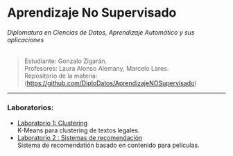 
# Aprendizaje No Supervisado
###### Diplomatura en Ciencias de Datos, Aprendizaje Automático y sus aplicaciones

> Estudiante: Gonzalo Zigarán. <br/>
> Profesores: Laura Alonso Alemany, Marcelo Lares. <br/>
> Repositorio de la materia: (https://github.com/DiploDatos/AprendizajeNOSupervisado) <br/>

---

### Laboratorios:
- [Laboratorio 1:  Clustering](https://github.com/gonzigaran/DiploDatos2018/blob/master/ANS/lab1-clustering.ipynb) <br/>
K-Means para clustering de textos legales.
- [Laboratorio 2 : Sistemas de recomendación](https://github.com/gonzigaran/DiploDatos2018/blob/master/ANS/lab2-recomendacion.ipynb) <br/>
Sistema de recomendatión basado en contenido para películas.
